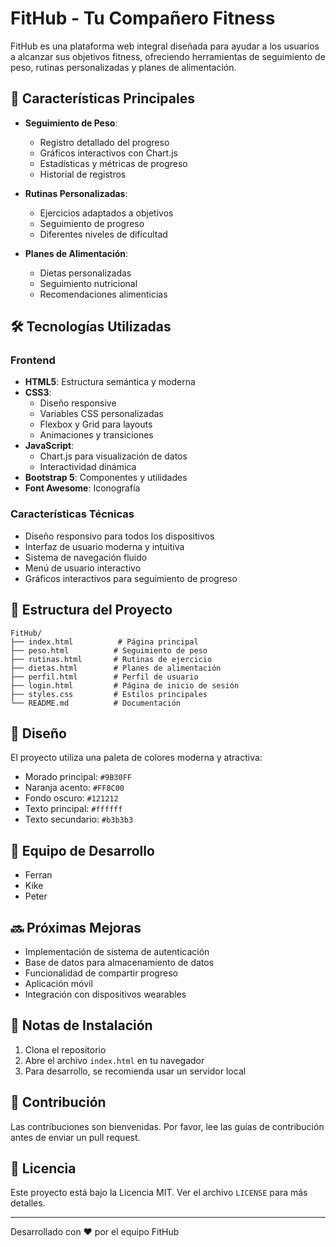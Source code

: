 # FitHub - Tu Compañero Fitness

FitHub es una plataforma web integral diseñada para ayudar a los usuarios a alcanzar sus objetivos fitness, ofreciendo herramientas de seguimiento de peso, rutinas personalizadas y planes de alimentación.

## 🚀 Características Principales

- **Seguimiento de Peso**: 
  - Registro detallado del progreso
  - Gráficos interactivos con Chart.js
  - Estadísticas y métricas de progreso
  - Historial de registros

- **Rutinas Personalizadas**:
  - Ejercicios adaptados a objetivos
  - Seguimiento de progreso
  - Diferentes niveles de dificultad

- **Planes de Alimentación**:
  - Dietas personalizadas
  - Seguimiento nutricional
  - Recomendaciones alimenticias

## 🛠️ Tecnologías Utilizadas

### Frontend
- **HTML5**: Estructura semántica y moderna
- **CSS3**: 
  - Diseño responsive
  - Variables CSS personalizadas
  - Flexbox y Grid para layouts
  - Animaciones y transiciones
- **JavaScript**:
  - Chart.js para visualización de datos
  - Interactividad dinámica
- **Bootstrap 5**: Componentes y utilidades
- **Font Awesome**: Iconografía

### Características Técnicas
- Diseño responsivo para todos los dispositivos
- Interfaz de usuario moderna y intuitiva
- Sistema de navegación fluido
- Menú de usuario interactivo
- Gráficos interactivos para seguimiento de progreso

## 📁 Estructura del Proyecto

```
FitHub/
├── index.html          # Página principal
├── peso.html          # Seguimiento de peso
├── rutinas.html       # Rutinas de ejercicio
├── dietas.html        # Planes de alimentación
├── perfil.html        # Perfil de usuario
├── login.html         # Página de inicio de sesión
├── styles.css         # Estilos principales
└── README.md          # Documentación
```

## 🎨 Diseño

El proyecto utiliza una paleta de colores moderna y atractiva:
- Morado principal: `#9B30FF`
- Naranja acento: `#FF8C00`
- Fondo oscuro: `#121212`
- Texto principal: `#ffffff`
- Texto secundario: `#b3b3b3`

## 👥 Equipo de Desarrollo

- Ferran
- Kike
- Peter

## 🔜 Próximas Mejoras

- Implementación de sistema de autenticación
- Base de datos para almacenamiento de datos
- Funcionalidad de compartir progreso
- Aplicación móvil
- Integración con dispositivos wearables

## 📝 Notas de Instalación

1. Clona el repositorio
2. Abre el archivo `index.html` en tu navegador
3. Para desarrollo, se recomienda usar un servidor local

## 🤝 Contribución

Las contribuciones son bienvenidas. Por favor, lee las guías de contribución antes de enviar un pull request.

## 📄 Licencia

Este proyecto está bajo la Licencia MIT. Ver el archivo `LICENSE` para más detalles.

---

Desarrollado con ❤️ por el equipo FitHub
